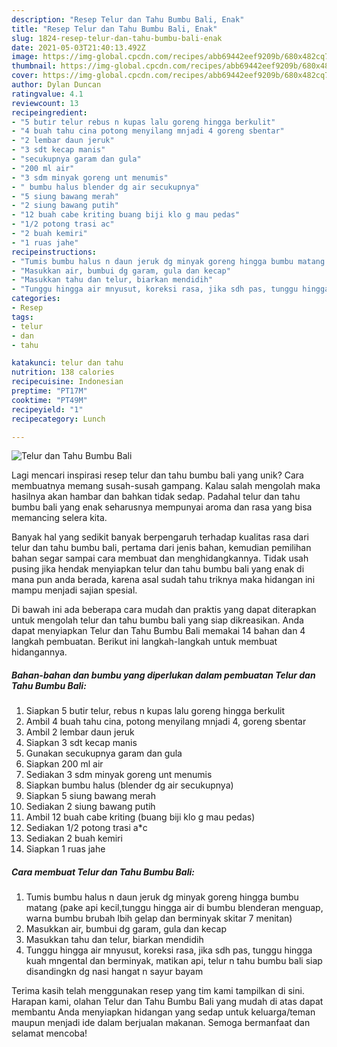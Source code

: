 ```yaml
---
description: "Resep Telur dan Tahu Bumbu Bali, Enak"
title: "Resep Telur dan Tahu Bumbu Bali, Enak"
slug: 1824-resep-telur-dan-tahu-bumbu-bali-enak
date: 2021-05-03T21:40:13.492Z
image: https://img-global.cpcdn.com/recipes/abb69442eef9209b/680x482cq70/telur-dan-tahu-bumbu-bali-foto-resep-utama.jpg
thumbnail: https://img-global.cpcdn.com/recipes/abb69442eef9209b/680x482cq70/telur-dan-tahu-bumbu-bali-foto-resep-utama.jpg
cover: https://img-global.cpcdn.com/recipes/abb69442eef9209b/680x482cq70/telur-dan-tahu-bumbu-bali-foto-resep-utama.jpg
author: Dylan Duncan
ratingvalue: 4.1
reviewcount: 13
recipeingredient:
- "5 butir telur rebus n kupas lalu goreng hingga berkulit"
- "4 buah tahu cina potong menyilang mnjadi 4 goreng sbentar"
- "2 lembar daun jeruk"
- "3 sdt kecap manis"
- "secukupnya garam dan gula"
- "200 ml air"
- "3 sdm minyak goreng unt menumis"
- " bumbu halus blender dg air secukupnya"
- "5 siung bawang merah"
- "2 siung bawang putih"
- "12 buah cabe kriting buang biji klo g mau pedas"
- "1/2 potong trasi ac"
- "2 buah kemiri"
- "1 ruas jahe"
recipeinstructions:
- "Tumis bumbu halus n daun jeruk dg minyak goreng hingga bumbu matang (pake api kecil,tunggu hingga air di bumbu blenderan menguap, warna bumbu brubah lbih gelap dan berminyak skitar 7 menitan)"
- "Masukkan air, bumbui dg garam, gula dan kecap"
- "Masukkan tahu dan telur, biarkan mendidih"
- "Tunggu hingga air mnyusut, koreksi rasa, jika sdh pas, tunggu hingga kuah mngental dan berminyak, matikan api, telur n tahu bumbu bali siap disandingkn dg nasi hangat n sayur bayam"
categories:
- Resep
tags:
- telur
- dan
- tahu

katakunci: telur dan tahu 
nutrition: 138 calories
recipecuisine: Indonesian
preptime: "PT17M"
cooktime: "PT49M"
recipeyield: "1"
recipecategory: Lunch

---
```



![Telur dan Tahu Bumbu Bali](https://img-global.cpcdn.com/recipes/abb69442eef9209b/680x482cq70/telur-dan-tahu-bumbu-bali-foto-resep-utama.jpg)

Lagi mencari inspirasi resep telur dan tahu bumbu bali yang unik? Cara membuatnya memang susah-susah gampang. Kalau salah mengolah maka hasilnya akan hambar dan bahkan tidak sedap. Padahal telur dan tahu bumbu bali yang enak seharusnya mempunyai aroma dan rasa yang bisa memancing selera kita.



Banyak hal yang sedikit banyak berpengaruh terhadap kualitas rasa dari telur dan tahu bumbu bali, pertama dari jenis bahan, kemudian pemilihan bahan segar sampai cara membuat dan menghidangkannya. Tidak usah pusing jika hendak menyiapkan telur dan tahu bumbu bali yang enak di mana pun anda berada, karena asal sudah tahu triknya maka hidangan ini mampu menjadi sajian spesial.


Di bawah ini ada beberapa cara mudah dan praktis yang dapat diterapkan untuk mengolah telur dan tahu bumbu bali yang siap dikreasikan. Anda dapat menyiapkan Telur dan Tahu Bumbu Bali memakai 14 bahan dan 4 langkah pembuatan. Berikut ini langkah-langkah untuk membuat hidangannya.

<!--inarticleads1-->

##### Bahan-bahan dan bumbu yang diperlukan dalam pembuatan Telur dan Tahu Bumbu Bali:

1. Siapkan 5 butir telur, rebus n kupas lalu goreng hingga berkulit
1. Ambil 4 buah tahu cina, potong menyilang mnjadi 4, goreng sbentar
1. Ambil 2 lembar daun jeruk
1. Siapkan 3 sdt kecap manis
1. Gunakan secukupnya garam dan gula
1. Siapkan 200 ml air
1. Sediakan 3 sdm minyak goreng unt menumis
1. Siapkan  bumbu halus (blender dg air secukupnya)
1. Siapkan 5 siung bawang merah
1. Sediakan 2 siung bawang putih
1. Ambil 12 buah cabe kriting (buang biji klo g mau pedas)
1. Sediakan 1/2 potong trasi a*c
1. Sediakan 2 buah kemiri
1. Siapkan 1 ruas jahe




<!--inarticleads2-->

##### Cara membuat Telur dan Tahu Bumbu Bali:

1. Tumis bumbu halus n daun jeruk dg minyak goreng hingga bumbu matang (pake api kecil,tunggu hingga air di bumbu blenderan menguap, warna bumbu brubah lbih gelap dan berminyak skitar 7 menitan)
1. Masukkan air, bumbui dg garam, gula dan kecap
1. Masukkan tahu dan telur, biarkan mendidih
1. Tunggu hingga air mnyusut, koreksi rasa, jika sdh pas, tunggu hingga kuah mngental dan berminyak, matikan api, telur n tahu bumbu bali siap disandingkn dg nasi hangat n sayur bayam




Terima kasih telah menggunakan resep yang tim kami tampilkan di sini. Harapan kami, olahan Telur dan Tahu Bumbu Bali yang mudah di atas dapat membantu Anda menyiapkan hidangan yang sedap untuk keluarga/teman maupun menjadi ide dalam berjualan makanan. Semoga bermanfaat dan selamat mencoba!
